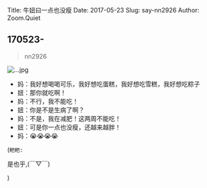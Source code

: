 Title: 牛妞曰一点也没瘦
Date: 2017-05-23
Slug: say-nn2926
Author: Zoom.Quiet


## 170523-
> nn2926


![...jpg](http://zoomquiet.qiniucdn.com/niuniu-albums/nn2017/170523-nn2926.jpeg?imageView2/2/w/360)

- 妈：我好想喝喝可乐，我好想吃蛋糕，我好想吃雪糕，我好想吃粽子
- 妞：那你就吃啊！
- 妈：不行，我不能吃！
- 妞：你是不是生病了啊？
- 妈：不是，我在减肥！这两周不能吃！
- 妞：可是你一点也没瘦，还越来越胖！
- 妈：😭😭😭😭


(`粑粑:` 

是也乎,(￣▽￣)


)
